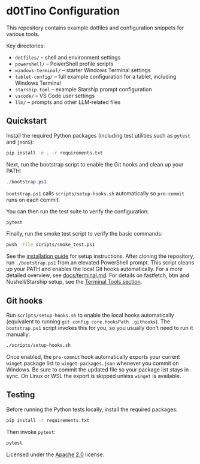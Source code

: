 # d0tTino Configuration

This repository contains example dotfiles and configuration snippets for various tools.

Key directories:

- `dotfiles/` – shell and environment settings
- `powershell/` – PowerShell profile scripts
- `windows-terminal/` – starter Windows Terminal settings
- `tablet-config/` – full example configuration for a tablet, including Windows Terminal
- `starship.toml` – example Starship prompt configuration
- `vscode/` – VS Code user settings
- `llm/` – prompts and other LLM-related files

## Quickstart

Install the required Python packages (including test utilities such as
`pytest` and `json5`):

```bash
pip install -e . -r requirements.txt
```

Next, run the bootstrap script to enable the Git hooks and clean up your PATH:

```powershell
./bootstrap.ps1
```

`bootstrap.ps1` calls `scripts/setup-hooks.sh` automatically so `pre-commit`
runs on each commit.

You can then run the test suite to verify the configuration:

```bash
pytest
```

Finally, run the smoke test script to verify the basic commands:

```bash
pwsh -File scripts/smoke_test.ps1
```


See the [installation guide](docs/installation.md) for setup instructions.
After cloning the repository, run `./bootstrap.ps1` from an elevated
PowerShell prompt. This script cleans up your PATH and enables the local Git
hooks automatically.
For a more detailed overview, see [docs/terminal.md](docs/terminal.md).
For details on fastfetch, btm and Nushell/Starship setup, see the [Terminal Tools section](docs/terminal.md#terminal-tools-fastfetch-btm--nushellstarship).


## Git hooks

Run `scripts/setup-hooks.sh` to enable the local hooks automatically
(equivalent to running `git config core.hooksPath .githooks`). The
`bootstrap.ps1` script invokes this for you, so you usually don't need to
run it manually:

```bash
./scripts/setup-hooks.sh
```

Once enabled, the `pre-commit` hook automatically exports your current
`winget` package list to `winget-packages.json` whenever you commit on
Windows. Be sure to commit the updated file so your package list stays
in sync. On Linux or WSL the export is skipped unless `winget` is
available.

## Testing

Before running the Python tests locally, install the required packages:

```bash
pip install -r requirements.txt
```

Then invoke `pytest`:

```bash
pytest
```

Licensed under the [Apache 2.0](LICENSE) license.
